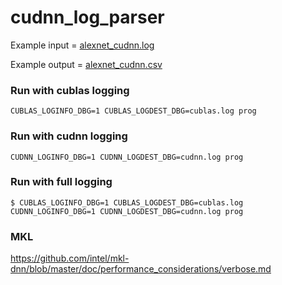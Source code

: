 # cudnn_log_parser

Example input = [alexnet_cudnn.log](https://github.com/rai-project/cudnn_log_parser/blob/master/_fixtures/alexnet_cudnn.log)

Example output = [alexnet_cudnn.csv](https://github.com/rai-project/cudnn_log_parser/blob/master/_fixtures/alexnet_cudnn.csv)



### Run with cublas logging

```
CUBLAS_LOGINFO_DBG=1 CUBLAS_LOGDEST_DBG=cublas.log prog
```



### Run with cudnn logging

```
CUDNN_LOGINFO_DBG=1 CUDNN_LOGDEST_DBG=cudnn.log prog
```


### Run with full logging

```
$ CUBLAS_LOGINFO_DBG=1 CUBLAS_LOGDEST_DBG=cublas.log CUDNN_LOGINFO_DBG=1 CUDNN_LOGDEST_DBG=cudnn.log prog
```


### MKL

https://github.com/intel/mkl-dnn/blob/master/doc/performance_considerations/verbose.md
